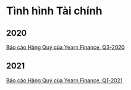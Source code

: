 # Tình hình Tài chính

## 2020

[Báo cáo Hàng Quý của Yearn Finance, Q3-2020](https://github.com/yearn/yearn-pm/raw/master/financials/reports/2020Q3-yearn-quarterly-report.pdf)

## 2021

[Báo cáo Hàng Quý của Yearn Finance, Q1-2021](https://github.com/yearn/yearn-pm/raw/master/financials/reports/2021Q1-yearn-quarterly-report.pdf)

